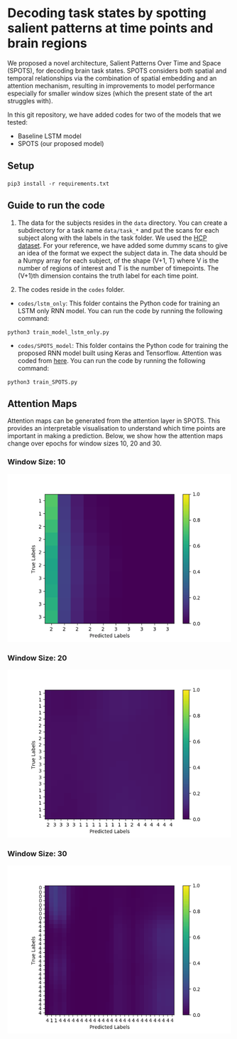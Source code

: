 # Decoding task states by spotting salient patterns at time points and brain regions

We proposed a novel architecture, Salient Patterns Over Time and Space (SPOTS), for decoding brain task states. SPOTS considers both spatial and temporal relationships via the combination of spatial embedding and an attention mechanism, resulting in improvements to model performance especially for smaller window sizes (which the present state of the art struggles with).

In this git repository, we have added codes for two of the models that we tested:
- Baseline LSTM model
- SPOTS (our proposed model)

## Setup

`pip3 install -r requirements.txt`

## Guide to run the code

1. The data for the subjects resides in the `data` directory. You can create a subdirectory for a task name `data/task_*` and put the scans for each subject along with the labels in the task folder. We used the [HCP dataset](http://www.humanconnectomeproject.org). For your reference, we have added some dummy scans to give an idea of the format we expect the subject data in. The data should be a Numpy array for each subject, of the shape (V+1, T) where V is the number of regions of interest and T is the number of timepoints. The (V+1)th dimension contains the truth label for each time point. 

2. The codes reside in the `codes` folder. 
* `codes/lstm_only`: This folder contains the Python code for training an LSTM only RNN model. You can run the code by running the following command:
```
python3 train_model_lstm_only.py
```

* `codes/SPOTS_model`: This folder contains the Python code for training the proposed RNN model built using Keras and Tensorflow. Attention was coded from [here](https://github.com/thushv89/attention_keras). You can run the code by running the following command:

```
python3 train_SPOTS.py
```

## Attention Maps

Attention maps can be generated from the attention layer in SPOTS. This provides an interpretable visualisation to understand which time points are important in making a prediction. Below, we show how the attention maps change over epochs for window sizes 10, 20 and 30.

### Window Size: 10
![chunk-size-10](https://github.com/SCSE-Biomedical-Computing-Group/SPOTS/blob/master/window_size_10.gif)

### Window Size: 20
![chunk-size-20](https://github.com/SCSE-Biomedical-Computing-Group/SPOTS/blob/master/window_size_20.gif)

### Window Size: 30
![chunk-size-30](https://github.com/SCSE-Biomedical-Computing-Group/SPOTS/blob/master/window_size_30.gif)
